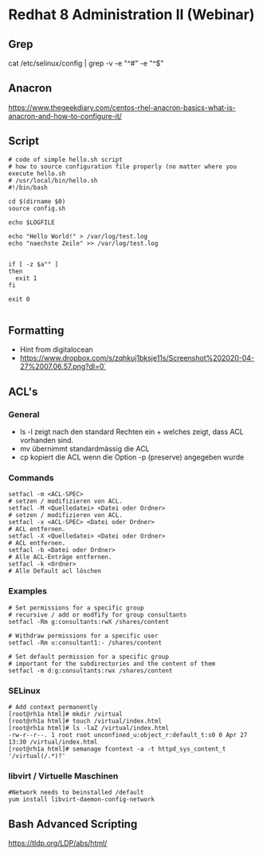 # Redhat 8 Administration II (Webinar) 

## Grep ##

cat /etc/selinux/config | grep -v -e "^#" -e "^$"

## Anacron 

https://www.thegeekdiary.com/centos-rhel-anacron-basics-what-is-anacron-and-how-to-configure-it/

## Script 

```
# code of simple hello.sh script 
# how to source configuration file properly (no matter where you execute hello.sh
# /usr/local/bin/hello.sh 
#!/bin/bash

cd $(dirname $0)
source config.sh

echo $LOGFILE

echo "Hello World!" > /var/log/test.log
echo "naechste Zeile" >> /var/log/test.log


if [ -z $a"" ]
then
  exit 1
fi

exit 0


```

## Formatting 

- Hint from digitalocean 
- https://www.dropbox.com/s/zqhkuj1bksje11s/Screenshot%202020-04-27%2007.06.57.png?dl=0`

## ACL's 

### General 

- ls -l zeigt nach den standard Rechten ein + welches zeigt, dass ACL vorhanden sind.
- mv übernimmt standardmässig die ACL
- cp kopiert die ACL wenn die Option -p (preserve) angegeben wurde

### Commands

```
setfacl -m <ACL-SPEC>
# setzen / modifizieren von ACL.
setfacl -M <Quelledatei> <Datei oder Ordner>
# setzen / modifizieren von ACL.
setfacl -x <ACL-SPEC> <Datei oder Ordner>
# ACL entfernen.
setfacl -X <Quelledatei> <Datei oder Ordner>
# ACL entfernen.
setfacl -b <Datei oder Ordner>
# Alle ACL-Enträge entfernen.
setfacl -k <Ordner>
# Alle Default acl löschen
```

### Examples 

```
# Set permissions for a specific group 
# recursive / add or modfify for group consultants 
setfacl -Rm g:consultants:rwX /shares/content

# Withdraw permissions for a specific user 
setfacl -Rm u:consultant1:- /shares/content

# Set default permission for a specific group 
# important for the subdirectories and the content of them
setfacl -m d:g:consultants:rwx /shares/content

```

### SELinux 

```
# Add context permanently 
[root@rh1a html]# mkdir /virtual 
[root@rh1a html]# touch /virtual/index.html
[root@rh1a html]# ls -laZ /virtual/index.html 
-rw-r--r--. 1 root root unconfined_u:object_r:default_t:s0 0 Apr 27 13:30 /virtual/index.html
[root@rh1a html]# semanage fcontext -a -t httpd_sys_content_t '/virtual(/.*)?'
```

### libvirt / Virtuelle Maschinen 

```
#Network needs to beinstalled /default
yum install libvirt-daemon-config-network
```


## Bash Advanced Scripting 
https://tldp.org/LDP/abs/html/
